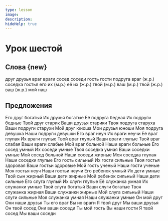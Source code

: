 ```yaml
---
type: lesson
image:
description:
hideHelp: true
---
```


# Урок шестой

## Слова {new}

друг
друзья
враг
враги
сосед
соседи
гость
гости
подруга
враг (ж.р.)
соседка
гостья
его
их (м.р.)
её
их (ж.р.)
твой (м.р.)
ваш (м.р.)
твой (ж.р.)
ваш (ж.р.)
мой
наш

## Предложения

Его друг богатый
Их друзья богатые
Её подруга бедная
Их подруги бедные
Твой друг старик
Ваши друзья старики
Твоя подруга старуха
Ваши подруги старухи
Мой друг юноша
Мои друзья юноши
Моя подруга девушка
Наши подруги девушки
Его враг неуч
Их враги неучи
Её враг глупая
Их враги глупые
Твой враг глупый
Ваши враги глупые
Твой враг слабая
Ваши враги слабые
Мой враг больной
Наши враги больные
Его сосед умный
Их соседи умные
Твоя соседка умная
Ваши соседки умные
Мой сосед больной
Наши соседи жирные
Моя соседка глупая
Наши соседки глупые
Его гость сильный
Их гости сильные
Твоя гостья здоровая
Ваши гостьи здоровые
Мой гость ученый
Наши гости ученые
Моя гостья неуч
Наши гостьи неучи
Его ребенок умный
Их дети умные
Твой сын жирный
Ваши дети жирные
Мой ребенок сильный
Наши дети сильные
Его слуга глупый
Их слуги глупые
Её служанка умная
Их служанки умные
Твой слуга богатый
Ваши слуги богатые
Твоя служанка жирная
Ваши служанки жирные
Мой слуга сильный
Наши слуги сильные
Моя служанка умная
Наши служанки умные
Он мой друг
Они наши друзья
Ты его враг
Вы их враги
Я твой друг
Мы ваши друзья
Он твой сосед
Они ваши соседи
Ты мой гость
Вы наши гости
Я твой сосед
Мы ваши соседи
